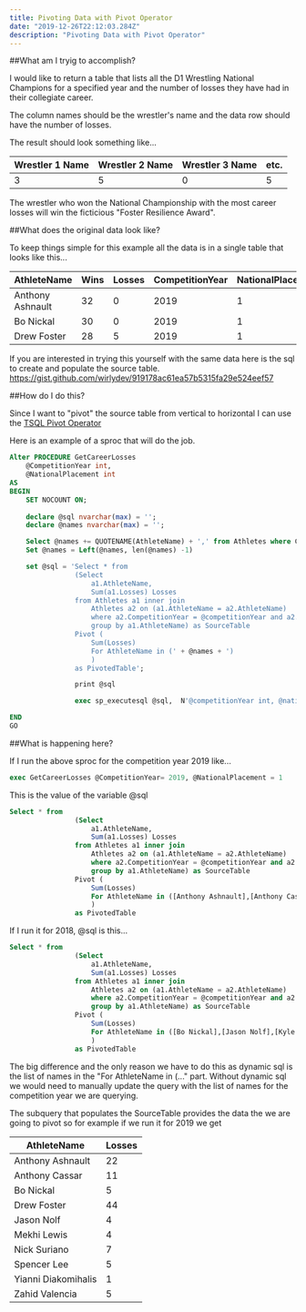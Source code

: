 ```yaml
---
title: Pivoting Data with Pivot Operator
date: "2019-12-26T22:12:03.284Z"
description: "Pivoting Data with Pivot Operator"
---
```


##What am I tryig to accomplish?

I would like to return a table that lists all the D1 Wrestling National Champions for a specified year and the number of losses they have had in their collegiate career. 

The column names should be the wrestler's name and the data row should have the number of losses.

The result should look something like...

|Wrestler 1 Name |Wrestler 2 Name |Wrestler 3 Name | etc. |
|----------------|----------------|----------------|------|
|3			     |5               |0               |5     |

The wrestler who won the National Championship with the most career losses will win the ficticious "Foster Resilience Award". 

##What does the original data look like?

To keep things simple for this example all the data is in a single table that looks like this...

|AthleteName     |Wins  |Losses|CompetitionYear|NationalPlacement|
|----------------|------|------|---------------|-----------------|
|Anthony Ashnault|32    |0     |2019           |1                |
|Bo Nickal       |30    |0     |2019           |1                |
|Drew Foster     |28    |5	   |2019	       |1                |


If you are interested in trying this yourself with the same data here is the sql to create and populate the source table. https://gist.github.com/wirlydev/919178ac61ea57b5315fa29e524eef57

##How do I do this?

Since I want to "pivot" the source table from vertical to horizontal I can use the [TSQL Pivot Operator](https://docs.microsoft.com/en-us/sql/t-sql/queries/from-using-pivot-and-unpivot?view=sql-server-ver15)

Here is an example of a sproc that will do the job.

```sql
Alter PROCEDURE GetCareerLosses 
	@CompetitionYear int,
	@NationalPlacement int
AS
BEGIN
	SET NOCOUNT ON;
	
	declare @sql nvarchar(max) = '';
	declare @names nvarchar(max) = '';

	Select @names += QUOTENAME(AthleteName) + ',' from Athletes where CompetitionYear = @CompetitionYear and NationalPlacement = @NationalPlacement order by AthleteName
	Set @names = Left(@names, len(@names) -1)

	set @sql = 'Select * from 
				(Select 
					a1.AthleteName,
					Sum(a1.Losses) Losses
				from Athletes a1 inner join 
					Athletes a2 on (a1.AthleteName = a2.AthleteName)
					where a2.CompetitionYear = @competitionYear and a2.NationalPlacement = @nationalPlacement
					group by a1.AthleteName) as SourceTable
				Pivot (
					Sum(Losses) 
					For AthleteName in (' + @names + ')
					)
				as PivotedTable';

				print @sql

				exec sp_executesql @sql,  N'@competitionYear int, @nationalPlacement int, @names nvarchar(max)', @competitionYear, @nationalPlacement, @names 

END
GO
```

##What is happening here?

If I run the above sproc for the competition year 2019 like...

```sql
exec GetCareerLosses @CompetitionYear= 2019, @NationalPlacement = 1
```

This is the value of the variable @sql

```sql
Select * from 
				(Select 
					a1.AthleteName,
					Sum(a1.Losses) Losses
				from Athletes a1 inner join 
					Athletes a2 on (a1.AthleteName = a2.AthleteName)
					where a2.CompetitionYear = @competitionYear and a2.NationalPlacement = @nationalPlacement
					group by a1.AthleteName) as SourceTable
				Pivot (
					Sum(Losses) 
					For AthleteName in ([Anthony Ashnault],[Anthony Cassar],[Bo Nickal],[Drew Foster],[Jason Nolf],[Mekhi Lewis],[Nick Suriano],[Spencer Lee],[Yianni Diakomihalis],[Zahid Valencia])
					)
				as PivotedTable
```

If I run it for 2018, @sql is this...

```sql
Select * from 
				(Select 
					a1.AthleteName,
					Sum(a1.Losses) Losses
				from Athletes a1 inner join 
					Athletes a2 on (a1.AthleteName = a2.AthleteName)
					where a2.CompetitionYear = @competitionYear and a2.NationalPlacement = @nationalPlacement
					group by a1.AthleteName) as SourceTable
				Pivot (
					Sum(Losses) 
					For AthleteName in ([Bo Nickal],[Jason Nolf],[Kyle Snyder ],[Michael Macchiavello],[Seth Gross],[Spencer Lee],[Vincenzo Joseph],[Yianni Diakomihalis],[Zahid Valencia],[Zain Retherford])
					)
				as PivotedTable

```

The big difference and the only reason we have to do this as dynamic sql is the list of names in the "For AthleteName in (..." part. Without dynamic sql we would need to manually update the query with the list of names for the competition year we are querying.

The subquery that populates the SourceTable provides the data the we are going to pivot so for example if we run it for 2019 we get 

|AthleteName	 |Losses|
|----------------|------|
|Anthony Ashnault|22    |
|Anthony Cassar	 |11    |
|Bo Nickal	     |5     |
|Drew Foster	 |44    |
|Jason Nolf		 |4     |
|Mekhi Lewis	 |4     |
|Nick Suriano	 |7     |
|Spencer Lee	 |5     |
|Yianni Diakomihalis|1  |
|Zahid Valencia	 |5     |















